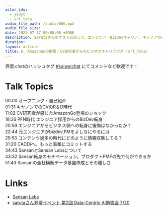 ```yaml
---
actor_ids:
  - ysdyt
  - srt_taka
audio_file_path: /audio/006.mp3
audio_file_size:
date: 2023-07-17 00:00:00 +0900
description: Sarutaさんをゲストに迎えて、エンジニア・BizDevキャリア, キャリアの選択肢 などについて話しました。
duration:
layout: article
title: 6. AmazonGoの衝撃：CV研究者からのビジネスキャリアパス (srt_taka)
---
```


界隈.chatのハッシュタグ [#kaiwaichat](https://twitter.com/search?q=%23kaiwaichat&src=typed_query&f=live) にてコメントなど歓迎です！

# Talk Topics
00:00 オープニング・自己紹介  
01:31 キヤノンでのCVのR＆D時代  
11:02 CV研究者が感じたAmazonGo登場のショック  
18:26 PFN時代 エンジニア採用からのBizDev転身  
20:59 エンジニアからビジネス側への転身に後悔はなかったか？  
22:44 元エンジニアがbizdev,PMをよしなにやるには  
25:53 コンテンツ過多の時代にどのように情報収集してる？  
31:20 CADDiへ。もっと事業にコミットする  
34:43 SansanとSansan Labsについて  
43:32 Sansan転身のモチベーション。プロダクトPMFの先で何ができるか  
51:43 Sansanの全社横断データ基盤作成とその難しさ  

# Links
- [Sansan Labs](https://sin.sansan.com/best_practice/sansan-labs/)
- [sarutaさん登壇イベント 第2回 Data-Centric AI勉強会 7/20](https://dcai-jp.connpass.com/event/289182/)
